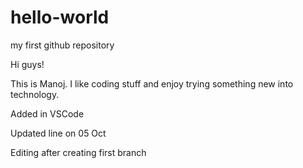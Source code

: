 # hello-world
my first github repository

Hi guys!

This is Manoj. I like coding stuff and enjoy trying something new into technology.

Added in VSCode

Updated line on 05 Oct

Editing after creating first branch
